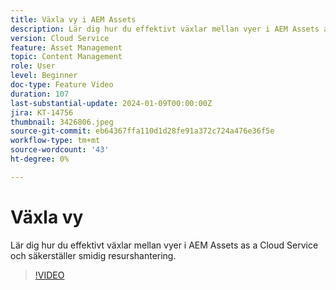 ```yaml
---
title: Växla vy i AEM Assets
description: Lär dig hur du effektivt växlar mellan vyer i AEM Assets as a Cloud Service och säkerställer smidig resurshantering.
version: Cloud Service
feature: Asset Management
topic: Content Management
role: User
level: Beginner
doc-type: Feature Video
duration: 107
last-substantial-update: 2024-01-09T00:00:00Z
jira: KT-14756
thumbnail: 3426806.jpeg
source-git-commit: eb64367ffa110d1d28fe91a372c724a476e36f5e
workflow-type: tm+mt
source-wordcount: '43'
ht-degree: 0%

---
```



# Växla vy

Lär dig hur du effektivt växlar mellan vyer i AEM Assets as a Cloud Service och säkerställer smidig resurshantering.

>[!VIDEO](https://video.tv.adobe.com/v/3426806/?learn=on)
